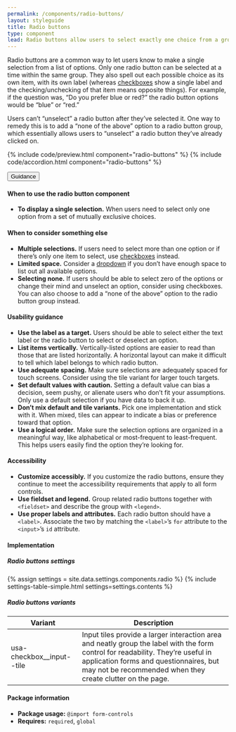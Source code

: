 ```yaml
---
permalink: /components/radio-buttons/
layout: styleguide
title: Radio buttons
type: component
lead: Radio buttons allow users to select exactly one choice from a group.
---
```


<p>Radio buttons are a common way to let users know to make a single selection from a list of options. Only one radio button can be selected at a time within the same group. They also spell out each possible choice as its own item, with its own label (whereas <a href="#checkbox">checkboxes</a> show a single label and the checking/unchecking of that item means opposite things). For example, if the question was, “Do you prefer blue or red?” the radio button options would be “blue” or “red.” </p>

<p>Users can’t “unselect” a radio button after they’ve selected it. One way to remedy this is to add a “none of the above” option to a radio button group, which essentially allows users to “unselect” a radio button they’ve already clicked on.</p>

{% include code/preview.html component="radio-buttons" %}
{% include code/accordion.html component="radio-buttons" %}

<div class="usa-accordion usa-accordion--bordered site-accordion-docs">
  <button class="usa-button-unstyled usa-accordion__button"
      aria-expanded="true" aria-controls="radio-docs">
    Guidance
  </button>
  <div id="radio-docs" aria-hidden="false" class="usa-accordion__content site-component-usage">
    <h4>When to use the radio button component</h4>
    <ul class="usa-content-list">
      <li>
        <strong>To display a single selection.</strong> When users need to select only one option from a set of mutually exclusive choices.
      </li>
    </ul>
    <h4>When to consider something else</h4>
    <ul class="usa-content-list">
      <li>
        <strong>Multiple selections.</strong>  If users need to select more than one option or if there’s only one item to select, use <a href="#checkbox">checkboxes</a> instead.
      </li>
      <li>
        <strong>Limited space.</strong> Consider a <a href="#dropdown">dropdown</a> if you don’t have enough space to list out all available options.
      </li>
      <li>
        <strong>Selecting none.</strong> If users should be able to select zero of the options or change their mind and unselect an option, consider using checkboxes. You can also choose to add a “none of the above” option to the radio button group instead.
      </li>
    </ul>
    <h4>Usability guidance</h4>
    <ul class="usa-content-list">
      <li>
        <strong>Use the label as a target.</strong> Users should be able to select either the text label or the radio button to select or deselect an option.
      </li>
      <li>
        <strong>List items vertically.</strong> Vertically-listed options are easier to read than those that are listed horizontally. A horizontal layout can make it difficult to tell which label belongs to which radio button.
      </li>
      <li>
        <strong>Use adequate spacing.</strong> Make sure selections are adequately spaced for touch screens. Consider using the tile variant for larger touch targets.
      </li>
      <li>
        <strong>Set default values with caution.</strong> Setting a default value can bias a decision, seem pushy, or alienate users who don’t fit your assumptions. Only use a default selection if you have data to back it up.
      </li>
      <li>
        <strong>Don’t mix default and tile variants.</strong> Pick one implementation and stick with it. When mixed, tiles can appear to indicate a bias or preference toward that option.
      </li>
      <li>
        <strong>Use a logical order.</strong> Make sure the selection options are organized in a meaningful way, like alphabetical or most-frequent to least-frequent. This helps users easily find the option they’re looking for.
      </li>
    </ul>
    <h4 class="usa-heading">Accessibility</h4>
    <ul class="usa-content-list">
      <li>
        <strong>Customize accessibly.</strong> If you customize the radio buttons, ensure they continue to meet the accessibility requirements that apply to all form controls.
      </li>
      <li>
        <strong>Use fieldset and legend.</strong> Group related radio buttons together with <code>&lt;fieldset></code> and describe the group with <code>&lt;legend&gt;</code>.
      </li>
      <li>
        <strong>Use proper labels and attributes.</strong> Each radio button should have a  <code>&lt;label&gt;</code>. Associate the two by matching the <code>&lt;label&gt;</code>’s <code>for</code> attribute to the
        <code>&lt;input&gt;</code>’s <code>id</code> attribute.
      </li>
    </ul>
    <h4 class="usa-heading">Implementation</h4>
    <h5 id="radio-buttons-settings">Radio buttons settings</h5>
    {% assign settings = site.data.settings.components.radio %}
    {% include settings-table-simple.html
      settings=settings.contents
    %}
    <h5 id="radio-buttons-variants">Radio buttons variants</h5>
    <table class="usa-table--borderless site-table-responsive site-table-simple" aria-labelledby="radio-buttons-variants">
        <thead>
          <tr>
            <th scope="col" class="flex-6">Variant</th>
            <th scope="col" class="flex-6">Description</th>
          </tr>
        </thead>
        <tbody class="font-mono-2xs">
          <tr>
            <td data-title="Variant" class="flex-6">usa-checkbox__input--tile</td>
            <td data-title="Description" class="flex-6">
              <span class="font-lang-3xs">
                Input tiles provide a larger interaction area and neatly group the label with the form control for readability. They’re useful in application forms and questionnaires, but may not be recommended when they create clutter on the page.
              </span>
            </td>
          </tr>
        </tbody>
      </table>
    <h4 class="usa-heading">Package information</h4>
    <ul class="usa-content-list">
      <li>
        <strong>Package usage:</strong> <code>@import form-controls</code>
      </li>
      <li>
        <strong>Requires:</strong> <code>required</code>, <code>global</code>
      </li>
    </ul>
  </div>
</div>
